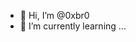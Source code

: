 - 👋 Hi, I’m @0xbr0
- 🌱 I’m currently learning ...

<!---
0xbr0/0xbr0 is a ✨ special ✨ repository because its `README.md` (this file) appears on your GitHub profile.
You can click the Preview link to take a look at your changes.
--->
